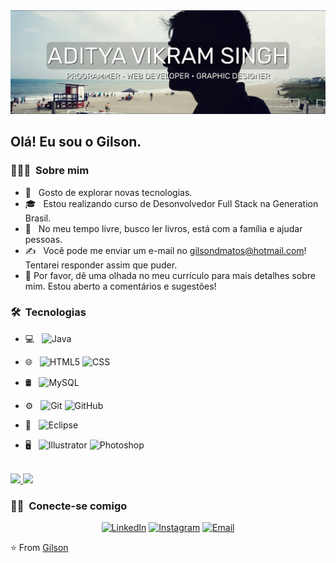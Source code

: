 <img src="https://raw.githubusercontent.com/AVS1508/AVS1508/master/assets/Aditya%20Vikram%20Singh%20Banner.png">

<h2> Olá! Eu sou o Gilson.</h2>

<h3> 👨🏻‍💻 &nbsp;Sobre mim </h3>

- 🤔 &nbsp; Gosto de explorar novas tecnologias.
- 🎓 &nbsp; Estou realizando curso de Desonvolvedor Full Stack na Generation Brasil.
- 💼 &nbsp; No meu tempo livre, busco ler livros, está com a família e ajudar pessoas.
- ✍️ &nbsp; Você pode me enviar um e-mail no gilsondmatos@hotmail.com! Tentarei responder assim que puder.
- 📄 Por favor, dê uma olhada no meu currículo para mais detalhes sobre mim. Estou aberto a comentários e sugestões!

<h3> 🛠 &nbsp;Tecnologias</h3>

- 💻 &nbsp;
  ![Java](https://img.shields.io/badge/-Java-333333?style=flat&logo=Java&logoColor=007396)
  
- 🌐 &nbsp;
  ![HTML5](https://img.shields.io/badge/-HTML5-333333?style=flat&logo=HTML5)
  ![CSS](https://img.shields.io/badge/-CSS-333333?style=flat&logo=CSS3&logoColor=1572B6)
 
- 🛢 &nbsp;
  ![MySQL](https://img.shields.io/badge/-MySQL-333333?style=flat&logo=mysql)
 
- ⚙️ &nbsp;
  ![Git](https://img.shields.io/badge/-Git-333333?style=flat&logo=git)
  ![GitHub](https://img.shields.io/badge/-GitHub-333333?style=flat&logo=github)
 
- 🔧 &nbsp;
  ![Eclipse](https://img.shields.io/badge/-Eclipse-333333?style=flat&logo=eclipse-ide&logoColor=2C2255)
- 🖥 &nbsp;
  ![Illustrator](https://img.shields.io/badge/-Illustrator-333333?style=flat&logo=adobe-illustrator)
  ![Photoshop](https://img.shields.io/badge/-Photoshop-333333?style=flat&logo=adobe-photoshop)

<br/>

<a href="https://github.com/gilsondmatos">
  <img height="180em" src="https://github-readme-stats.vercel.app/api?username=gilsondmatos&theme=buefy&show_icons=true" />
  <img height="180em" src="https://github-readme-stats.vercel.app/api/top-langs/?username=gilsondmatos&theme=buefy&layout=compact" />
</a>

<br/>

<h3> 🤝🏻 &nbsp;Conecte-se comigo </h3>

<p align="center">
<a href="https://www.linkedin.com/in/gilson-matos-a996954b/"><img alt="LinkedIn" src="https://img.shields.io/badge/LinkedIn-Aditya%20Vikram%20Singh-blue?style=flat-square&logo=linkedin"></a>
<a href="https://www.instagram.com/gilson.amatos/?hl=pt-br"><img alt="Instagram" src="https://img.shields.io/badge/Instagram-adityavs__-blue?style=flat-square&logo=instagram"></a>
<a href="gilsondmatos@hotmail.com"><img alt="Email" src="https://img.shields.io/badge/Email-avsingh@umass.edu-blue?style=flat-square&logo=gmail"></a>
</p>

⭐️ From [Gilson](https://github.com/gilsondmatos)
 
 
